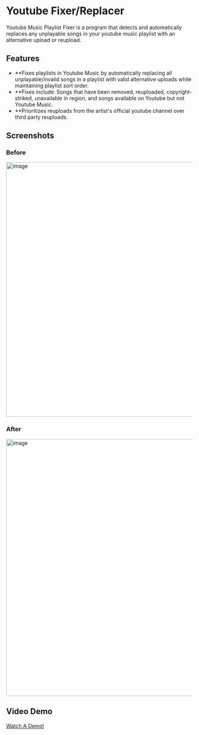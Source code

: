 # Youtube Fixer/Replacer




Youtube Music Playlist Fixer is a program that detects and automatically replaces any unplayable songs in your youtube music playlist with an alternative upload or reupload. 

## Features

- **Fixes playlists in Youtube Music by automatically replacing all unplayable/invalid songs in a playlist with valid alternative uploads
while maintaining playlist sort order.
- **Fixes include: Songs that have been removed, reuploaded, copyright-striked, unavailable in region, and songs available on Youtube but
not Youtube Music.
- **Prioritizes reuploads from the artist's official youtube channel over third party reuploads. 

## Screenshots

### Before
<img width="1152" height="687" alt="image" src="https://github.com/user-attachments/assets/9593893f-6289-4a14-bd4e-f6df497754b6" />

### After
<img width="1128" height="693" alt="image" src="https://github.com/user-attachments/assets/6af140f0-d725-4422-813f-92a955a6b60d" />

## Video Demo

[Watch A Demo!](https://youtu.be/20rn2H3rtyw)


